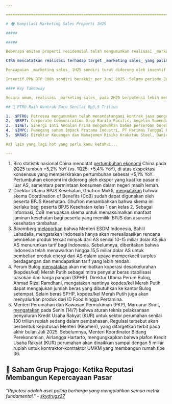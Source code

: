 ```yaml
---

==================================================================================================================================================================================================================================

# 🏘️ Kompilasi Marketing Sales Properti 1H25

#####

##### 

Beberapa emiten properti residensial telah mengumumkan realisasi _marketing sales_ selama 1H25, antara lain Ciputra Development ($CTRA), Summarecon Agung ($SMRA), dan Pakuwon Jati ($PWON) \[lihat tabel\].

CTRA mencatatkan realisasi terhadap target _marketing sales_ yang paling tinggi (52%). Pencapaian 1H25 CTRA yang relatif baik didukung oleh peluncuran _cluster_ baru yang berkontribusi ~54% terhadap total _marketing sales_ 2Q25. Sementara itu, SMRA mencatatkan pertumbuhan _marketing sales_ 1H25 yang tinggi (+42% YoY) sehingga realisasi terhadap target _marketing sales_ relatif lebih baik (43%) dibandingkan tahun lalu (1H24: 34% terhadap target).

Pencapaian _marketing sales_ 1H25 sendiri turut didorong oleh insentif pajak pertambahan nilai ditanggung pemerintah (PPN DTP) 100%. Selama 1H25, PWON menjadi emiten dengan kontribusi PPN DTP tertinggi terhadap _marketing sales_, di mana 75% dari total realisasi marketing sales perseroan datang dari produk yang memenuhi syarat insentif tersebut. Sementara itu, SMRA belum merilis data seputar kontribusi PPN DTP. Namun, pada 1H24, kontribusi produk yang memenuhi syarat insentif tersebut mencapai 61% _marketing sales_ SMRA.

Insentif PPN DTP 100% sendiri berakhir per Juni 2025. Selama periode Juli-Desember 2025, insentif akan diturunkan menjadi 50%.

#### Key Takeaway

Secara umum, realisasi _marketing sales_ pada 2H25 berpotensi lebih menantang seiring turunnya besaran insentif, sehingga dibutuhkan katalis positif lain untuk menopang penjualan. Di sisi lain, investor perlu memonitor keputusan suku bunga Bank Indonesia pada Rabu (16/7). Sebanyak 18 dari 33 ekonom yang disurvei Bloomberg memperkirakan suku bunga akan dipangkas, dengan sisanya memperkirakan BI akan mempertahankan suku bunga. Meski dampak positif pemangkasan suku bunga terhadap penjualan kami nilai relatif terbatas, pemangkasan suku bunga tetap berpotensi memberikan sentimen positif bagi saham properti.

## 🏦 PTRO Raih Kontrak Baru Senilai Rp3,5 Triliun

1.  $PTRO: Petrosea mengumumkan telah menandatangani kontrak jasa pengupasan dan pemindahan lapisan penutup dengan PT Barasentosa Lestari (BSL) di Kabupaten Musi Rawas Utara, Provinsi Sumatera Selatan. [Kontrak](https://www.idx.co.id/StaticData/NewsAndAnnouncement/ANNOUNCEMENTSTOCK/From_EREP/202507/6c49b41e5a_3c14694b9b.pdf) tersebut memiliki jangka waktu selama 5 tahun dengan estimasi nilai kontrak sekitar 3,5 triliun rupiah. BSL sendiri merupakan entitas usaha dari Golden Energy Mines ($GEMS).
2.  $BRPT: Corporate Communication Grup Barito Pacific, Angelin Sumendap, [mengatakan](https://katadata.co.id/finansial/bursa/6874e0c46727a/dua-perusahaan-prajogo-pangestu-disebut-bakal-ipo-ini-kata-grup-barito-brpt) kepada _Katadata_ bahwa PT Griya Idola dan sebuah perusahaan tambang emas yang belum disebutkan namanya belum memiliki rencana untuk IPO. Saat ini, kedua perusahaan tersebut sedang berfokus untuk mengimplementasikan strategi pengembangan bisnis perusahaan. Klarifikasi ini muncul setelah munculnya [pemberitaan](https://www.emitennews.com/news/ada-kabar-perusahaan-properti-tambang-emas-milik-prajogo-bakal-ipo) bahwa kedua perusahaan tersebut tengah mempersiapkan IPO.
3.  $INET: Sinergi Inti Andalan Prima mengumumkan bahwa perseroan berencana [menerbitkan](https://www.idx.co.id/StaticData/NewsAndAnnouncement/ANNOUNCEMENTSTOCK/From_EREP/202507/aaa984a409_a4ac668368.pdf) Waran Seri II sebanyak-banyaknya 3,2 miliar lembar bersamaan dengan _rights issue_ hingga 12,8 miliar saham baru. Hal ini mengimplikasikan bahwa pada setiap 4 saham baru hasil pelaksanaan _rights issue_, melekat 1 waran seri II. Dana hasil pelaksanaan waran akan digunakan untuk ekspansi dan pengembangan usaha di bidang telekomunikasi. Rencana penerbitan waran ini akan dibahas dalam RUPSLB pada 20 Agustus 2025. Sebelumnya, INET telah mendapatkan persetujuan untuk melaksanakan _[rights issue](https://www.idx.co.id/StaticData/NewsAndAnnouncement/ANNOUNCEMENTSTOCK/From_EREP/202506/1be4b2d65c_6ef9a23040.pdf)_ hingga 12,8 miliar saham baru dalam RUPSLB pada 12 Juni 2025.
4.  $IMPC: Pemegang saham Impack Pratama Industri, PT Harimas Tunggal Perkasa, membeli ~392 juta saham IMPC dengan harga rata-rata 300 rupiah per lembar pada 10-15 Juli 2025. Total nilai transaksi mencapai ~118 miliar rupiah. Setelah [transaksi](https://www.idx.co.id/StaticData/NewsAndAnnouncement/ANNOUNCEMENTSTOCK/From_EREP/202507/69205bf4f9_cb4395583f.pdf) ini, kepemilikan PT Harimas Tunggal Perkasa di IMPC naik dari 45,11% menjadi 45,84%.
5.  $KRAS: Direktur Keuangan dan Manajemen Risiko Krakatau Steel, Daniel Fitzgerald Liman, [menyampaikan](http://market.bisnis.com/read/20250714/192/1893144/krakatau-steel-kras-mau-garap-200-hektare-lahan-di-cilegon) bahwa perseroan tengah menyiapkan rencana pengembangan kawasan industri di Cilegon dengan memanfaatkan lahan seluas 200 hektare yang belum tergarap. Proyek ini akan difokuskan pada pembangunan ekosistem industri berbasis baja, yang diharapkan menjadi tolak ukur utama kebangkitan Krakatau Steel ke depan. Daniel menambahkan bahwa proyek ini berpotensi menarik minat investor dan membuka peluang monetisasi, namun tetap diarahkan untuk mendukung hilirisasi industri baja nasional.

Hal lain yang lagi hot yang perlu kamu ketahui...

---
```


1.  Biro statistik nasional China mencatat [pertumbuhan ekonomi](https://www.bloomberg.com/news/articles/2025-07-15/china-economy-expands-5-2-as-exports-propel-growth-above-target?srnd=homepage-asia) China pada 2Q25 tumbuh +5,2% YoY (vs. 1Q25: +5,4% YoY), di atas ekspektasi konsensus yang memperkirakan pertumbuhan sebesar +5,1% YoY. Pertumbuhan ekonomi ini didorong oleh ekspor yang kuat ke pasar di luar AS, sementara permintaan konsumen dalam negeri masih lemah.
2.  Direktur Utama BPJS Kesehatan, Ghufron Mukti, [mengatakan](https://nasional.kontan.co.id/news/skema-coordination-of-benefits-cob-bpjs-kesehatan-sudah-bisa-dinikmati) bahwa skema Coordination of Benefits (CoB) sudah dapat digunakan oleh peserta BPJS Kesehatan. Ghufron menambahkan bahwa skema ini berlaku bagi peserta BPJS Kesehatan kelas 1 dan kelas 2. Sebagai informasi, CoB merupakan skema untuk memaksimalkan manfaat jaminan kesehatan bagi peserta yang memiliki BPJS dan asuransi kesehatan tambahan.
3.  _Bloomberg_ [melaporkan](https://www.bloomberg.com/news/articles/2025-07-14/indonesia-says-us-oil-deal-hinges-on-tariff-talks-media) bahwa Menteri ESDM Indonesia, Bahlil Lahadalia, mengatakan Indonesia hanya akan merealisasikan rencana pembelian produk terkait minyak dari AS senilai 10-15 miliar dolar AS jika AS menurunkan tarif bagi Indonesia. Sebelumnya, diberitakan bahwa Indonesia telah menawarkan hingga 15,5 miliar dolar AS untuk pembelian produk energi dari AS dalam upaya memperkecil surplus perdagangan dan mendapatkan tarif yang lebih rendah.
4.  Perum Bulog [menyatakan](https://epaper.bisnis.com/epaper/detail/page/157064/) akan melibatkan koperasi desa/kelurahan (kopdes/kel) Merah Putih sebagai mitra penyalur beras stabilisasi pasokan dan harga pangan (SPHP). Direktur Utama Perum Bulog, Ahmad Rizal Ramdhani, mengatakan nantinya kopdes/kel Merah Putih dapat mengajukan jumlah beras yang dibutuhkan ke kantor Bulog setempat. Selain beras SPHP, kopdes/kel Merah Putih juga akan menyalurkan produk dari ID Food hingga Pertamina.
5.  Menteri Perumahan dan Kawasan Permukiman (PKP), Maruarar Sirait, [mengatakan](https://nasional.kontan.co.id/news/siap-siap-pemerintah-bakal-terbitkan-aturan-kur-perumahan-bulan-ini) pada Senin (14/7) bahwa aturan teknis pelaksanaan penyaluran Kredit Usaha Rakyat (KUR) untuk sektor perumahan senilai 130 triliun rupiah sedang dalam pembahasan. Regulasi tersebut akan berbentuk Keputusan Menteri (Kepmen), yang ditargetkan terbit pada akhir bulan Juli 2025. Sebelumnya, Menteri Koordinator Bidang Perekonomian, Airlangga Hartarto, mengungkapkan bahwa plafon Kredit Usaha Rakyat (KUR) perumahan akan dinaikkan sampai dengan 5 miliar rupiah untuk kontraktor-kontraktor UMKM yang membangun rumah tipe 36.

## 🌟 Saham Grup Prajogo: Ketika Reputasi Membangun Kepercayaan Pasar

###### _"Reputasi adalah aset paling berharga yang mengalahkan semua metrik fundamental." -_ _[skydrugz27](https://stockbit.com/skydrugz27?source=0)_

#####
